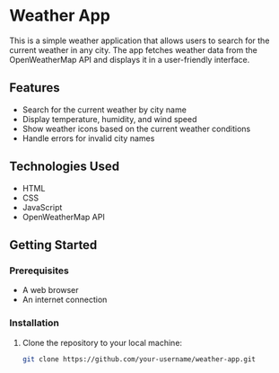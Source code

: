 # Weather App

This is a simple weather application that allows users to search for the current weather in any city. The app fetches weather data from the OpenWeatherMap API and displays it in a user-friendly interface.

## Features

- Search for the current weather by city name
- Display temperature, humidity, and wind speed
- Show weather icons based on the current weather conditions
- Handle errors for invalid city names

## Technologies Used

- HTML
- CSS
- JavaScript
- OpenWeatherMap API

## Getting Started

### Prerequisites

- A web browser
- An internet connection

### Installation

1. Clone the repository to your local machine:

   ```bash
   git clone https://github.com/your-username/weather-app.git
